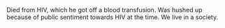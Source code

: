 Died from HIV, which he got off a blood transfusion. Was hushed up because of public sentiment towards HIV at the time.
We live in a society.
